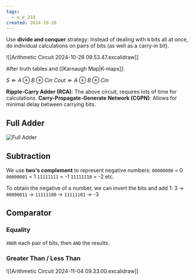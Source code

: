 ```yaml
---
tags:
  - e_e_214
created: 2024-10-28
---
```


Use **divide and conquer** strategy: Instead of dealing with `N` bits all at once, do individual calculations on pairs of bits (as well as a carry-in bit).

![[Arithmetic Circuit 2024-10-28 09.53.47.excalidraw]]

After truth tables and [[Karnaugh Map|K-maps]]:

$S \Leftarrow A \oplus B \oplus Cin$
$Cout \Leftarrow A \oplus B \oplus Cin$

**Ripple-Carry Adder (RCA)**: The above circuit, requires lots of time for calculations.
**Carry-Propagate-Generate Network (CGPN)**: Allows for minimal delay between carrying bits.

## Full Adder

![Full Adder](https://www.elprocus.com/wp-content/uploads/Full-Adder-Logical-Diagram.png)

## Subtraction

We use **two's complement** to represent negative numbers:
`00000000` = 0
`00000001` = 1
`11111111` = -1
`11111110` = -2
etc.

To obtain the negative of a number, we can invert the bits and add 1:
3 -> `00000011` -> `11111100` -> `11111101` -> -3

## Comparator

### Equality

`XNOR` each pair of bits, then `AND` the results.

### Greater Than / Less Than

![[Arithmetic Circuit 2024-11-04 09.33.00.excalidraw]]